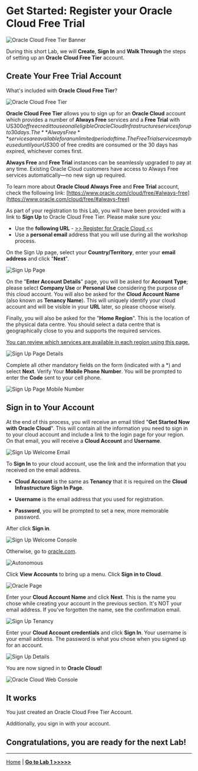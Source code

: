 # Get Started: Register your Oracle Cloud Free Trial

![Oracle Cloud Free Tier Banner](images/oracle_cloud_free_tier0.png)

During this short Lab, we will **Create**, **Sign In** and **Walk Through** the steps of setting up an **Oracle Cloud Free Tier** account.

## Create Your Free Trial Account

What's included with **Oracle Cloud Free Tier**?

![Oracle Cloud Free Tier](images/oracle_cloud_free_tier.png)

**Oracle Cloud Free Tier** allows you to sign up for an **Oracle Cloud** account which provides a number of **Always Free** services and a **Free Trial** with US$300 of free credit to use on all eligible Oracle Cloud Infrastructure services for up to 30 days. The **Always Free** services are available for an unlimited period of time. The Free Trial services may be used until your US$300 of free credits are consumed or the 30 days has expired, whichever comes first.

**Always Free** and **Free Trial** instances can be seamlessly upgraded to pay at any time. Existing Oracle Cloud customers have access to Always Free services automatically—no new sign up required.

To learn more about **Oracle Cloud Always Free** and **Free Trial** account, check the following link:
[https://www.oracle.com/cloud/free/#always-free](https://www.oracle.com/cloud/free/#always-free)

As part of your registration to this Lab, you will have been provided with a link to **Sign Up** to Oracle Cloud Free Tier. Please make sure you:

- Use the **following URL** - [>> Register for Oracle Cloud <<](https://www.oracle.com/cloud/free/?source=:em:lw:rce:cpo:::RC_MSQL210518P00090)
- Use a **personal email** address that you will use during all the workshop process.

On the Sign Up page, select your **Country/Territory**, enter your **email address** and click "**Next**".

![Sign Up Page](images/oracle_cloud_free_tier1.png)

On the "**Enter Account Details**" page, you will be asked for **Account Type**; please select **Company Use** or **Personal Use** considering the purpose of this cloud account.
You will also be asked for the **Cloud Account Name** (also known as **Tenancy Name**). This will uniquely identify your cloud account and will be visible in your **URL** later, so please choose wisely.

Finally, you will also be asked for the "**Home Region**". This is the location of the physical data centre. You should select a data centre that is geographically close to you and supports the required services.

[You can review which services are available in each region using this page.](https://www.oracle.com/uk/cloud/data-regions.html#emea)

![Sign Up Page Details](images/oracle_cloud_free_tier2.png)

Complete all other mandatory fields on the form (indicated with a *) and select **Next**. Verify Your **Mobile Phone Number**.
You will be prompted to enter the **Code** sent to your cell phone.

![Sign Up Page Mobile Number](images/oracle_cloud_free_tier3.png)

## Sign in to Your Account

At the end of this process, you will receive an email titled "**Get Started Now with Oracle Cloud**". This will contain all the information you need to sign in to your cloud account and include a link to the login page for your region.
On that email, you will receive a **Cloud Account** and **Username**.

![Sign Up Welcome Email](images/oracle_cloud_free_tier4_1.png)

To **Sign In** to your cloud account, use the link and the information that you received on the email address. 

- **Cloud Account** is the same as **Tenancy** 
that it is required on the **Cloud Infrastructure Sign In Page**.

- **Username** is the email address that you used for registration.

- **Password**, you will be prompted to set a new, more memorable password.

After click **Sign in**.


![Sign Up Welcome Console](images/oracle_cloud_free_tier4_2.png)


Otherwise, go to [oracle.com](http://cloud.oracle.com).

![Autonomous](images/oracle_cloud_free_tier5.png)

Click **View Accounts** to bring up a menu. Click **Sign in to Cloud**.

![Oracle Page](images/oracle_cloud_free_tier6.png)

Enter your **Cloud Account Name** and click **Next**. This is the name you chose while creating your account in the previous section. It's NOT your email address. If you've forgotten the name, see the confirmation email.

![Sign Up Tenancy](images/oracle_cloud_free_tier7.png)

Enter your **Cloud Account credentials** and click **Sign In**. Your username is your email address. The password is what you chose when you signed up for an account.

![Sign Up Details](images/oracle_cloud_free_tier8.png)

You are now signed in to **Oracle Cloud!**

![Oracle Cloud Web Console](images/webconsole.png)

## It works

You just created an Oracle Cloud Free Tier Account.

Additionally, you sign in with your account.

## Congratulations, you are ready for the next Lab!

---

[Home](../README.md) | [**Go to Lab 1 >>>>>**](../Lab1/README.md)
